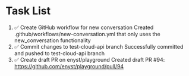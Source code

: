 # Task List

1. ✅ Create GitHub workflow for new conversation
Created .github/workflows/new-conversation.yml that only uses the new_conversation functionality
2. ✅ Commit changes to test-cloud-api branch
Successfully committed and pushed to test-cloud-api branch
3. ✅ Create draft PR on enyst/playground
Created draft PR #94: https://github.com/enyst/playground/pull/94
